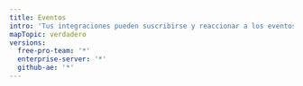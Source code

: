 ```yaml
---
title: Eventos
intro: 'Tus integraciones pueden suscribirse y reaccionar a los eventos en {% data variables.product.prodname_dotcom %}.'
mapTopic: verdadero
versions:
  free-pro-team: '*'
  enterprise-server: '*'
  github-ae: '*'
---
```


